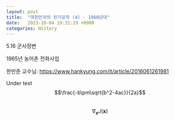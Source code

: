 ```yaml
---
layout: post
title:  "대한민국의 전기공학 (4) - 1960년대"
date:   2023-10-04 19:31:29 +0900
categories: History
---
```


5.16 군사정변

1965년 농어촌 전화사업

한만춘 교수님:
https://www.hankyung.com/it/article/2016061261981

Under test
$$\frac{-b\pm\sqrt{b^2-4ac}}{2a}$$<br>
$$ \nabla_\boldsymbol{x} J(\boldsymbol{x}) $$
